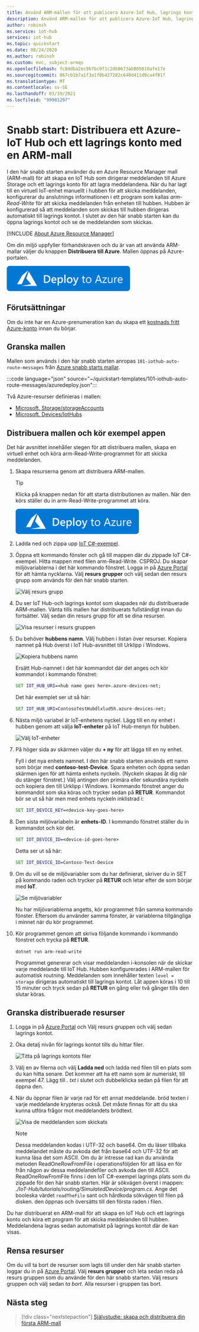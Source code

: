 ```yaml
---
title: Använd ARM-mallen för att publicera Azure-IoT Hub, lagrings konto, dirigera meddelanden
description: Använd ARM-mallen för att publicera Azure-IoT Hub, lagrings konto, dirigera meddelanden
author: robinsh
ms.service: iot-hub
services: iot-hub
ms.topic: quickstart
ms.date: 08/24/2020
ms.author: robinsh
ms.custom: mvc, subject-armqs
ms.openlocfilehash: fc8ddba2ec9b7bc9f1c2db8673ab805810afe17e
ms.sourcegitcommit: 867cb1b7a1f3a1f0b427282c648d411d0ca4f81f
ms.translationtype: MT
ms.contentlocale: sv-SE
ms.lasthandoff: 03/19/2021
ms.locfileid: "99981297"
---
```

# <a name="quickstart-deploy-an-azure-iot-hub-and-a-storage-account-using-an-arm-template"></a>Snabb start: Distribuera ett Azure-IoT Hub och ett lagrings konto med en ARM-mall

I den här snabb starten använder du en Azure Resource Manager mall (ARM-mall) för att skapa en IoT Hub som dirigerar meddelanden till Azure Storage och ett lagrings konto för att lagra meddelandena. När du har lagt till en virtuell IoT-enhet manuellt i hubben för att skicka meddelanden, konfigurerar du anslutnings informationen i ett program som kallas  *arm-Read-Write* för att skicka meddelanden från enheten till hubben. Hubben är konfigurerad så att meddelanden som skickas till hubben dirigeras automatiskt till lagrings kontot. I slutet av den här snabb starten kan du öppna lagrings kontot och se de meddelanden som skickas.

[!INCLUDE [About Azure Resource Manager](../../includes/resource-manager-quickstart-introduction.md)]

Om din miljö uppfyller förhandskraven och du är van att använda ARM-mallar väljer du knappen **Distribuera till Azure**. Mallen öppnas på Azure-portalen.

[![Distribuera till Azure](https://raw.githubusercontent.com/Azure/azure-quickstart-templates/master/1-CONTRIBUTION-GUIDE/images/deploytoazure.svg?sanitize=true)](https://portal.azure.com/#create/Microsoft.Template/uri/https%3A%2F%2Fraw.githubusercontent.com%2FAzure%2Fazure-quickstart-templates%2Fmaster%2F101-iothub-auto-route-messages%2Fazuredeploy.json)

## <a name="prerequisites"></a>Förutsättningar

Om du inte har en Azure-prenumeration kan du skapa ett [kostnads fritt Azure-konto](https://azure.microsoft.com/free/) innan du börjar.

## <a name="review-the-template"></a>Granska mallen

Mallen som används i den här snabb starten anropas `101-iothub-auto-route-messages` från [Azure snabb starts mallar](https://azure.microsoft.com/resources/templates/101-iothub-auto-route-messages).

:::code language="json" source="~/quickstart-templates/101-iothub-auto-route-messages/azuredeploy.json":::

Två Azure-resurser definieras i mallen:

- [Microsoft. Storage/storageAccounts](/azure/templates/microsoft.storage/storageaccounts)
- [Microsoft. Devices/IotHubs](/azure/templates/microsoft.devices/iothubs)

## <a name="deploy-the-template-and-run-the-sample-app"></a>Distribuera mallen och kör exempel appen

Det här avsnittet innehåller stegen för att distribuera mallen, skapa en virtuell enhet och köra arm-Read-Write-programmet för att skicka meddelanden.

1. Skapa resurserna genom att distribuera ARM-mallen.

    > [!TIP]
    > Klicka på knappen nedan för att starta distributionen av mallen. När den körs ställer du in arm-Read-Write-programmet att köra.

    [![Distribuera till Azure](https://raw.githubusercontent.com/Azure/azure-quickstart-templates/master/1-CONTRIBUTION-GUIDE/images/deploytoazure.svg?sanitize=true)](https://portal.azure.com/#create/Microsoft.Template/uri/https%3A%2F%2Fraw.githubusercontent.com%2FAzure%2Fazure-quickstart-templates%2Fmaster%2F101-iothub-auto-route-messages%2Fazuredeploy.json)

1. Ladda ned och zippa upp [IoT C#-exempel](/samples/azure-samples/azure-iot-samples-csharp/azure-iot-samples-for-csharp-net/).

1. Öppna ett kommando fönster och gå till mappen där du zippade IoT C#-exempel. Hitta mappen med filen arm-Read-Write. CSPROJ. Du skapar miljövariablerna i det här kommando fönstret. Logga in på [Azure Portal](https://portal.azure.com) för att hämta nycklarna. Välj **resurs grupper** och välj sedan den resurs grupp som används för den här snabb starten.

   ![Välj resurs grupp](./media/horizontal-arm-route-messages/01-select-resource-group.png)

1. Du ser IoT Hub-och lagrings kontot som skapades när du distribuerade ARM-mallen. Vänta tills mallen har distribuerats fullständigt innan du fortsätter. Välj sedan din resurs grupp för att se dina resurser.

   ![Visa resurser i resurs gruppen](./media/horizontal-arm-route-messages/02-view-resources-in-group.png)

1. Du behöver **hubbens namn**. Välj hubben i listan över resurser. Kopiera namnet på Hub överst i IoT Hub-avsnittet till Urklipp i Windows.

   ![Kopiera hubbens namn](./media/horizontal-arm-route-messages/03-copy-hub-name.png)

    Ersätt Hub-namnet i det här kommandot där det anges och kör kommandot i kommando fönstret:

    ```cmd
    SET IOT_HUB_URI=<hub name goes here>.azure-devices-net;
    ```

   Det här exemplet ser ut så här:

   ```cmd
   SET IOT_HUB_URI=ContosoTestHubdlxlud5h.azure-devices-net;
   ```

1. Nästa miljö variabel är IoT-enhetens nyckel. Lägg till en ny enhet i hubben genom att välja **IoT-enheter** på IoT Hub-menyn för hubben.

   ![Välj IoT-enheter](./media/horizontal-arm-route-messages/04-select-iot-devices.png)

1. På höger sida av skärmen väljer du **+ ny** för att lägga till en ny enhet.

   Fyll i det nya enhets namnet. I den här snabb starten används ett namn som börjar med **contoso-test-Device**. Spara enheten och öppna sedan skärmen igen för att hämta enhets nyckeln. (Nyckeln skapas åt dig när du stänger fönstret.) Välj antingen den primära eller sekundära nyckeln och kopiera den till Urklipp i Windows. I kommando fönstret anger du kommandot som ska köras och trycker sedan på **RETUR**. Kommandot bör se ut så här men med enhets nyckeln inklistrad i:

   ```cmd
   SET IOT_DEVICE_KEY=<device-key-goes-here>
   ```

1. Den sista miljövariabeln är **enhets-ID**. I kommando fönstret ställer du in kommandot och kör det.

   ```cmd
   SET IOT_DEVICE_ID=<device-id-goes-here>
   ```

   Detta ser ut så här:

   ```cmd
   SET IOT_DEVICE_ID=Contoso-Test-Device
   ```

1. Om du vill se de miljövariabler som du har definierat, skriver du in SET på kommando raden och trycker på **RETUR** och letar efter de som börjar med **IoT**.

   ![Se miljövariabler](./media/horizontal-arm-route-messages/06-environment-variables.png)

    Nu har miljövariablerna angetts, kör programmet från samma kommando fönster. Eftersom du använder samma fönster, är variablerna tillgängliga i minnet när du kör programmet.

1. Kör programmet genom att skriva följande kommando i kommando fönstret och trycka på **RETUR**.

    `dotnet run arm-read-write`

   Programmet genererar och visar meddelanden i-konsolen när de skickar varje meddelande till IoT Hub. Hubben konfigurerades i ARM-mallen för automatisk routning. Meddelanden som innehåller texten `level = storage` dirigeras automatiskt till lagrings kontot. Låt appen köras i 10 till 15 minuter och tryck sedan på **RETUR** en gång eller två gånger tills den slutar köras.

## <a name="review-deployed-resources"></a>Granska distribuerade resurser

1. Logga in på [Azure Portal](https://portal.azure.com) och Välj resurs gruppen och välj sedan lagrings kontot.

1. Öka detalj nivån för lagrings kontot tills du hittar filer.

   ![Titta på lagrings kontots filer](./media/horizontal-arm-route-messages/07-see-storage.png)

1. Välj en av filerna och välj **Ladda ned** och ladda ned filen till en plats som du kan hitta senare. Det kommer att ha ett namn som är numeriskt, till exempel 47. Lägg till _. txt_ i slutet och dubbelklicka sedan på filen för att öppna den.

1. När du öppnar filen är varje rad för ett annat meddelande. bröd texten i varje meddelande krypteras också. Det måste finnas för att du ska kunna utföra frågor mot meddelandets brödtext.

   ![Visa de meddelanden som skickats](./media/horizontal-arm-route-messages/08-messages.png)

   > [!NOTE]
   > Dessa meddelanden kodas i UTF-32 och base64. Om du läser tillbaka meddelandet måste du avkoda det från base64 och UTF-32 för att kunna läsa det som ASCII. Om du är intresse rad kan du använda metoden ReadOneRowFromFile i operationsföljden för att läsa en för från någon av dessa meddelandefiler och avkoda den till ASCII. ReadOneRowFromFile finns i den IoT C#-exempel lagrings plats som du zippade för den här snabb starten. Här är sökvägen överst i mappen: *./IoT-Hub/tutorials/routing/SimulatedDevice/program.cs.* Ange det booleska värdet `readTheFile` sant och hårdkoda sökvägen till filen på disken. den öppnas och översätts till den första raden i filen.

Du har distribuerat en ARM-mall för att skapa en IoT Hub och ett lagrings konto och köra ett program för att skicka meddelanden till hubben. Meddelandena lagras sedan automatiskt på lagrings kontot där de kan visas.

## <a name="clean-up-resources"></a>Rensa resurser

Om du vill ta bort de resurser som lagts till under den här snabb starten loggar du in på [Azure Portal](https://portal.azure.com). Välj **resurs grupper** och leta sedan reda på resurs gruppen som du använde för den här snabb starten. Välj resurs gruppen och välj sedan *ta bort*. Alla resurser i gruppen tas bort.

## <a name="next-steps"></a>Nästa steg

> [!div class="nextstepaction"]
> [Självstudie: skapa och distribuera din första ARM-mall](../azure-resource-manager/templates/template-tutorial-create-first-template.md)

